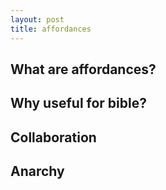 ```yaml
---
layout: post
title: affordances
---
```


## What are affordances?



## Why useful for bible? 

## Collaboration

## Anarchy